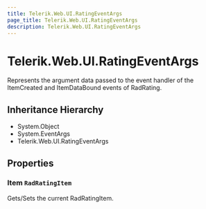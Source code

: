 ```yaml
---
title: Telerik.Web.UI.RatingEventArgs
page_title: Telerik.Web.UI.RatingEventArgs
description: Telerik.Web.UI.RatingEventArgs
---
```


# Telerik.Web.UI.RatingEventArgs

Represents the argument data passed to the event handler of the ItemCreated and ItemDataBound events of RadRating.

## Inheritance Hierarchy

* System.Object
* System.EventArgs
* Telerik.Web.UI.RatingEventArgs

## Properties

###  Item `RadRatingItem`

Gets/Sets the current RadRatingItem.

